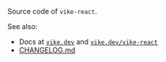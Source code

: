 Source code of `vike-react`.

See also:
- Docs at [`vike.dev`](https://vike.dev) and [`vike.dev/vike-react`](https://vike.dev/vike-react)
- [CHANGELOG.md](https://github.com/vikejs/vike-react/blob/main/packages/vike-react/CHANGELOG.md)
